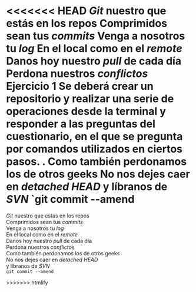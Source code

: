 <<<<<<< HEAD
*Git* nuestro que estás en los repos 
Comprimidos sean tus *commits* 
Venga a nosotros tu *log* 
En el local como en el *remote* 
Danos hoy nuestro *pull* de cada día 
Perdona nuestros *conflictos* 
Ejercicio 1 
Se deberá crear un repositorio y realizar una serie de operaciones desde la terminal y responder
a las preguntas del cuestionario, en el que se pregunta por comandos utilizados en ciertos pasos.
. 
Como también perdonamos los de otros geeks 
No nos dejes caer en *detached HEAD* 
y líbranos de *SVN* 
`git commit --amend
=======
<p><em>Git</em> nuestro que estas en los repos<br /> 
Comprimidos sean tus <em>commits</em><br /> 
Venga a nosotros tu <em>log</em><br /> 
En el local como en el <em>remote</em><br /> 
Danos hoy nuestro <em>pull</em> de cada día<br /> 
Perdona nuestros <em>conflictos</em><br /> 
Como también perdonamos los de otros geeks<br /> 
No nos dejes caer en <em>detached HEAD</em><br /> 
y líbranos de <em>SVN</em><br /> 
<code>git commit --amend</code></p>
>>>>>>> htmlify
